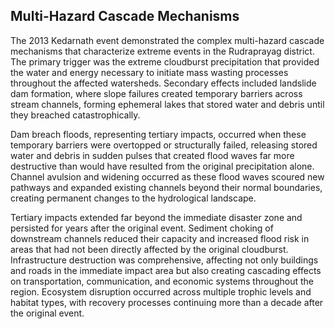## Multi-Hazard Cascade Mechanisms

The 2013 Kedarnath event demonstrated the complex multi-hazard cascade mechanisms that characterize extreme events in the Rudraprayag district. The primary trigger was the extreme cloudburst precipitation that provided the water and energy necessary to initiate mass wasting processes throughout the affected watersheds. Secondary effects included landslide dam formation, where slope failures created temporary barriers across stream channels, forming ephemeral lakes that stored water and debris until they breached catastrophically.

Dam breach floods, representing tertiary impacts, occurred when these temporary barriers were overtopped or structurally failed, releasing stored water and debris in sudden pulses that created flood waves far more destructive than would have resulted from the original precipitation alone. Channel avulsion and widening occurred as these flood waves scoured new pathways and expanded existing channels beyond their normal boundaries, creating permanent changes to the hydrological landscape.

Tertiary impacts extended far beyond the immediate disaster zone and persisted for years after the original event. Sediment choking of downstream channels reduced their capacity and increased flood risk in areas that had not been directly affected by the original cloudburst. Infrastructure destruction was comprehensive, affecting not only buildings and roads in the immediate impact area but also creating cascading effects on transportation, communication, and economic systems throughout the region. Ecosystem disruption occurred across multiple trophic levels and habitat types, with recovery processes continuing more than a decade after the original event.

